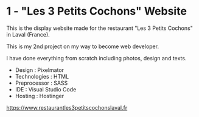 # 1 - "Les 3 Petits Cochons" Website

This is the display website made for the restaurant "Les 3 Petits Cochons" in Laval (France).

This is my 2nd project on my way to become web developer.

I have done everything from scratch including photos, design and texts.

* Design : Pixelmator
* Technologies : HTML
* Preprocessor : SASS
* IDE : Visual Studio Code
* Hosting : Hostinger

https://www.restaurantles3petitscochonslaval.fr